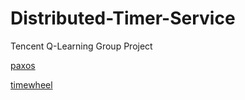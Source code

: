 # Distributed-Timer-Service
Tencent Q-Learning Group Project

[paxos](https://github.com/tangwz/paxos/tree/rpc)

[timewheel](https://github.com/lk668/timewheel)
